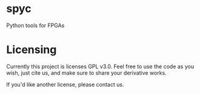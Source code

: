 # spyc
Python tools for FPGAs

# Licensing
Currently this project is licenses GPL v3.0. Feel free to use the code as you wish, just cite us, and make sure to share your derivative works.

If you'd like another license, please contact us.
